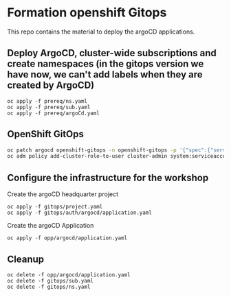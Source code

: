 # Formation openshift Gitops

This repo contains the material to deploy the argoCD applications.

## Deploy ArgoCD, cluster-wide subscriptions and create namespaces (in the gitops version we have now, we can't add labels when they are created by ArgoCD)

```shell
oc apply -f prereq/ns.yaml
oc apply -f prereq/sub.yaml
oc apply -f prereq/argoCd.yaml
```

## OpenShift GitOps

```sh
oc patch argocd openshift-gitops -n openshift-gitops -p '{"spec":{"server":{"insecure":true,"route":{"enabled": true,"tls":{"termination":"edge","insecureEdgeTerminationPolicy":"Redirect"}}}}}' --type=merge
oc adm policy add-cluster-role-to-user cluster-admin system:serviceaccount:openshift-gitops-operator:argocd-argocd-application-controller
```

## Configure the infrastructure for the workshop

Create the argoCD headquarter project

```shell
oc apply -f gitops/project.yaml
oc apply -f gitops/auth/argocd/application.yaml
```

Create the argoCD Application

```shell
oc apply -f opp/argocd/application.yaml
```

## Cleanup

```shell
oc delete -f opp/argocd/application.yaml
oc delete -f gitops/sub.yaml
oc delete -f gitops/ns.yaml
```


